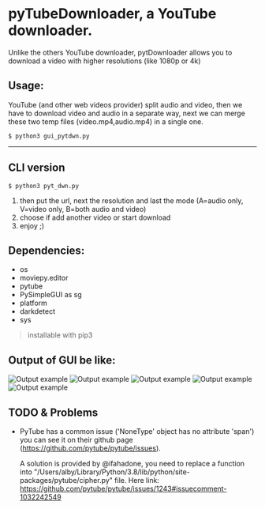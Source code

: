 # pyTubeDownloader, a YouTube downloader.
Unlike the others YouTube downloader, pytDownloader allows you to download a video with higher resolutions (like 1080p or 4k)

## Usage:
YouTube (and other web videos provider) split audio and video, then we have to download video and audio in a separate way, next we can merge these two temp files (video.mp4,audio.mp4) in a single one.

`$ python3 gui_pytdwn.py`

---

## CLI version
`$ python3 pyt_dwn.py`
1) then put the url, next the resolution and last the mode (A=audio only, V=video only, B=both audio and video)
2) choose if add another video or start download
3) enjoy ;)

## Dependencies:
- os
- moviepy.editor
- pytube
- PySimpleGUI as sg
- platform
- darkdetect
- sys

> installable with pip3

## Output of GUI be like:

![Output example](https://github.com/albertomorini/albertomorini/blob/main/uTubeDownloader/img/1.png)
![Output example](https://github.com/albertomorini/albertomorini/blob/main/uTubeDownloader/img/2.png)
![Output example](https://github.com/albertomorini/albertomorini/blob/main/uTubeDownloader/img/3.png)
![Output example](https://github.com/albertomorini/albertomorini/blob/main/uTubeDownloader/img/4.png)
![Output example](https://github.com/albertomorini/albertomorini/blob/main/uTubeDownloader/img/5.png)

## TODO & Problems

* PyTube has a common issue ('NoneType' object has no attribute 'span') you can see it on their github page (https://github.com/pytube/pytube/issues).

	A solution is provided by @ifahadone, you need to replace a function into "/Users/alby/Library/Python/3.8/lib/python/site-packages/pytube/cipher.py" file.
	Here link: https://github.com/pytube/pytube/issues/1243#issuecomment-1032242549
